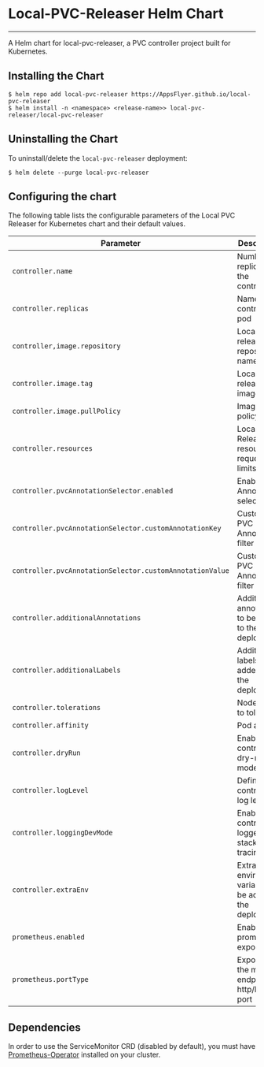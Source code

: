# Local-PVC-Releaser Helm Chart
___

A Helm chart for local-pvc-releaser, a PVC controller project built for Kubernetes.

## Installing the Chart

```console
$ helm repo add local-pvc-releaser https://AppsFlyer.github.io/local-pvc-releaser
$ helm install -n <namespace> <release-name>> local-pvc-releaser/local-pvc-releaser
```

## Uninstalling the Chart

To uninstall/delete the `local-pvc-releaser` deployment:

```console
$ helm delete --purge local-pvc-releaser
```


## Configuring the chart

The following table lists the configurable parameters of the Local PVC Releaser for Kubernetes chart and their
default values.

| Parameter                                                | Description                                               | Default                                                          |
|----------------------------------------------------------|-----------------------------------------------------------|------------------------------------------------------------------|
| `controller.name`                                        | Number of replicas for the controller                     | `local-pvc-releaser`                                             |
| `controller.replicas`                                    | Name of the controller pod                                | `1`                                                              |
| `controller,image.repository`                            | Local PVC releaser repository name                        | `packages.af-eng.io/docker/realtime-platform/local-pvc-releaser` |
| `controller.image.tag`                                   | Local PVC releaser image tag                              | `v0.1.0`                                                         |
| `controller.image.pullPolicy`                            | Image pull policy                                         | `Always`                                                         |
| `controller.resources`                                   | Local PVC Releaser resource requests & limits             | `{}`                                                             |
| `controller.pvcAnnotationSelector.enabled`               | Enable PVC Annotation selector                            | `true`                                                           |
| `controller.pvcAnnotationSelector.customAnnotationKey`   | Custom PVC Annotation filter key                          | `appsflyer.com/local-pvc-releaser`                               |
| `controller.pvcAnnotationSelector.customAnnotationValue` | Custom PVC Annotation filter value                        | `enabled`                                                        |
| `controller.additionalAnnotations`                       | Additional annotations to be added to the deployment      | `{}`                                                             |
| `controller.additionalLabels`                            | Additional labels to be added to the deployment           | `{}`                                                             |
| `controller.tolerations`                                 | Node taints to tolerate                                   | `[]`                                                             |
| `controller.affinity`                                    | Pod affinity                                              | `{}`                                                             |
| `controller.dryRun`                                      | Enable the controller in dry-run mode                     | `false`                                                          |
| `controller.logLevel`                                    | Define controller log level                               | `info`                                                           |
| `controller.loggingDevMode`                              | Enable the controller logger with stack tracing           | `false`                                                          |
| `controller.extraEnv`                                    | Extra environment variables to be added to the deployment | `{}`                                                             |
| `prometheus.enabled`                                     | Enabling prometheus exporter                              | `true`                                                           |
| `prometheus.portType`                                    | Exposing the metrics endpoint on http/https port          | `http`                                                           |


## Dependencies

In order to use the ServiceMonitor CRD (disabled by default), you must have [Prometheus-Operator](https://github.com/prometheus-operator/prometheus-operator) installed on your cluster.